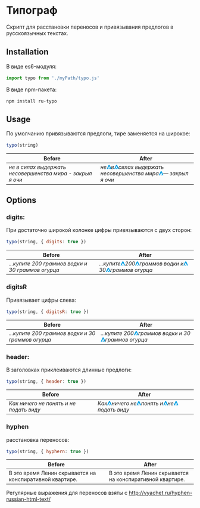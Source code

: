 # Типограф

Cкрипт для расстановки переносов и привязывания предлогов в русскоязычных текстах.


## Installation

В виде es6-модуля:
```js
import typo from './myPath/typo.js'
```

В виде npm-пакета:
```
npm install ru-typo
```


## Usage

По умолчанию привязываются предлоги, тире заменяется на широкое:
```js
typo(string)
```

| Before | After |
| --- | --- |
| *не в силах выдержать несовершенства мира - закрыл я очи* | *не![](assets/space.png)в![](assets/space.png)силах выдержать несовершенства мира![](assets/space.png)&mdash; закрыл я очи* |

## Options


### digits:

При достаточно широкой колонке цифры привязываются с двух сторон:

```js
typo(string, { digits: true })
```

| Before | After |
| --- | --- |
| *...купите 200 граммов водки и 30 граммов огурца* | *...купите![](assets/space.png)200![](assets/space.png)граммов водки и![](assets/space.png)30![](assets/space.png)граммов огурца* |

### digitsR

Привязывает цифры слева:

```js
typo(string, { digitsR: true })
```
| Before | After |
| --- | --- |
| *...купите 200 граммов водки и 30 граммов огурца* | *...купите 200![](assets/space.png)граммов водки и 30![](assets/space.png)граммов огурца* |



### header:

В заголовках приклеиваются длинные предлоги:
```js
typo(string, { header: true })
```
| Before | After |
| --- | --- |
| *Как ничего не понять и не подать виду* | *Как![](assets/space.png)ничего не![](assets/space.png)понять и![](assets/space.png)не![](assets/space.png)подать виду* |


### hyphen

расстановка переносов:
```js
typo(string, { hyphern: true })
```
| Before | After |
| --- | --- |
| В это время Ленин скрывается на конспиративной квартире. |  В&nbsp;это вре&shy;мя Ле&shy;нин скры&shy;ва&shy;ет&shy;ся на&nbsp;кон&shy;спи&shy;ратив&shy;ной квар&shy;ти&shy;ре. |

Регулярные выражения для переносов взяты с http://vyachet.ru/hyphen-russian-html-text/
